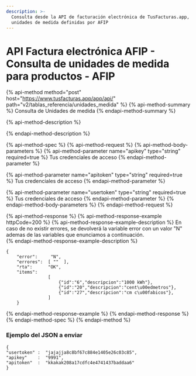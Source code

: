 ```yaml
---
description: >-
  Consulta desde la API de facturación electrónica de TusFacturas.app, las
  unidades de medida definidas por AFIP
---
```


# API Factura electrónica AFIP  - Consulta de unidades de medida para productos - AFIP

{% api-method method="post" host="https://www.tusfacturas.app/app/api/" path="v2/tablas\_referencia/unidades\_medida" %}
{% api-method-summary %}
Consulta de Unidades de medida
{% endapi-method-summary %}

{% api-method-description %}

{% endapi-method-description %}

{% api-method-spec %}
{% api-method-request %}
{% api-method-body-parameters %}
{% api-method-parameter name="apikey" type="string" required=true %}
Tus credenciales de acceso
{% endapi-method-parameter %}

{% api-method-parameter name="apitoken" type="string" required=true %}
Tus credenciales de acceso
{% endapi-method-parameter %}

{% api-method-parameter name="usertoken" type="string" required=true %}
Tus credenciales de acceso
{% endapi-method-parameter %}
{% endapi-method-body-parameters %}
{% endapi-method-request %}

{% api-method-response %}
{% api-method-response-example httpCode=200 %}
{% api-method-response-example-description %}
En caso de no existir errores, se devolverá la variable error con un valor "N" ademas de las variables que enunciamos a continuación.  
{% endapi-method-response-example-description %}

```
{
    "error":     "N",
    "errores":  [ ""  ],
    "rta":      "OK",
    "items": 
                [  
                    {"id":"6","descripcion":"1000 kWh"},
                    {"id":"20","descripcion":"cent\u00edmetros"},
                    {"id":"27","descripcion":"cm c\u00fabicos"},
                ]
    }
```
{% endapi-method-response-example %}
{% endapi-method-response %}
{% endapi-method-spec %}
{% endapi-method %}

### Ejemplo del JSON a enviar

```text
{
"usertoken" :  "jajajja8c8bf67c884e1405e26c03c85",
"apikey"    :  "9991",
"apitoken"  :  "kkakak208a17cdfc4e4741437baddaa6"
}
```

